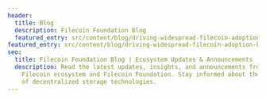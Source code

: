 ```yaml
---
header:
  title: Blog
  description: Filecoin Foundation Blog
  featured_entry: src/content/blog/driving-widespread-filecoin-adoption-key-initiatives-and-community-involvement-in-2024.md
featured_entry: src/content/blog/driving-widespread-filecoin-adoption-key-initiatives-and-community-involvement-in-2024.md
seo:
  title: Filecoin Foundation Blog | Ecosystem Updates & Announcements
  description: Read the latest updates, insights, and announcements from the
    Filecoin ecosystem and Filecoin Foundation. Stay informed about the future
    of decentralized storage technologies.
---
```

